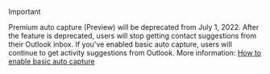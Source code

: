 > [!IMPORTANT]
> Premium auto capture (Preview) will be deprecated from July 1, 2022. After the feature is deprecated, users will stop getting contact suggestions from their Outlook inbox. If you've enabled basic auto capture, users will continue to get activity suggestions from Outlook. More information: [How to enable basic auto capture](#how-to-enable-basic-auto-capture)